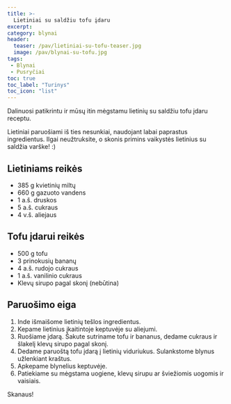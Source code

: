 ```yaml
---
title: >-
  Lietiniai su saldžiu tofu įdaru
excerpt:
category: blynai
header:
  teaser: /pav/lietiniai-su-tofu-teaser.jpg
  image: /pav/blynai-su-tofu.jpg
tags:
 - Blynai
 - Pusryčiai
toc: true
toc_label: "Turinys"
toc_icon: "list"
---
```


Dalinuosi patikrintu ir mūsų itin mėgstamu lietinių su saldžiu tofu įdaru receptu. 

Lietiniai paruošiami iš ties nesunkiai, naudojant labai paprastus ingredientus. Ilgai neužtruksite, o skonis primins vaikystės lietinius su saldžia varške! :)

## Lietiniams reikės

* 385 g kvietinių miltų
* 660 g gazuoto vandens
* 1 a.š. druskos
* 5 a.š. cukraus
* 4 v.š. aliejaus

## Tofu įdarui reikės
* 500 g tofu
* 3 prinokusių bananų
* 4 a.š. rudojo cukraus
* 1 a.š. vanilinio cukraus
* Klevų sirupo pagal skonį (nebūtina)

## Paruošimo eiga

1. Inde išmaišome lietinių tešlos ingredientus.
2. Kepame lietinius įkaitintoje keptuvėje su aliejumi.
3. Ruošiame įdarą. Šakute sutriname tofu ir bananus, dedame cukraus ir šlakelį klevų sirupo pagal skonį.
4. Dedame paruoštą tofu įdarą į lietinių viduriukus. Sulankstome blynus užlenkiant kraštus.
5. Apkepame blynelius keptuvėje.
6. Patiekiame su mėgstama uogiene, klevų sirupu ar šviežiomis uogomis ir vaisiais.

Skanaus!